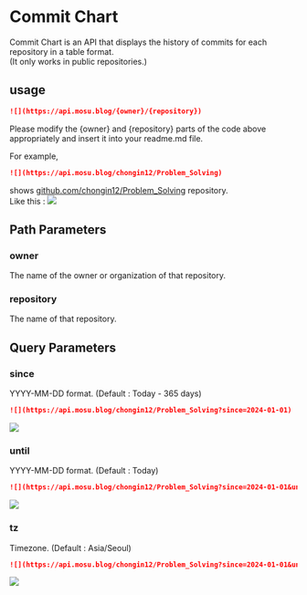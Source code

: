 # Commit Chart
Commit Chart is an API that displays the history of commits for each repository in a table format.\
(It only works in public repositories.)

## usage

```markdown
![](https://api.mosu.blog/{owner}/{repository})
```
Please modify the {owner} and {repository} parts of the code above appropriately and insert it into your readme.md file.

For example, 
```markdown
![](https://api.mosu.blog/chongin12/Problem_Solving)
```
shows [github.com/chongin12/Problem_Solving](github.com/chongin12/Problem_Solving) repository.\
Like this :
![](https://api.mosu.blog/chongin12/Problem_Solving)

## Path Parameters
### owner
The name of the owner or organization of that repository.
### repository
The name of that repository.

## Query Parameters
### since
YYYY-MM-DD format. (Default : Today - 365 days)
```markdown
![](https://api.mosu.blog/chongin12/Problem_Solving?since=2024-01-01)
```
![](https://api.mosu.blog/chongin12/Problem_Solving?since=2024-01-01)
### until
YYYY-MM-DD format. (Default : Today)
```markdown
![](https://api.mosu.blog/chongin12/Problem_Solving?since=2024-01-01&until=2024-01-28)
```
![](https://api.mosu.blog/chongin12/Problem_Solving?since=2024-01-01&until=2024-01-28)
### tz
Timezone. (Default : Asia/Seoul)
```markdown
![](https://api.mosu.blog/chongin12/Problem_Solving?since=2024-01-01&until=2024-01-28&tz=Asia/Seoul)
```
![](https://api.mosu.blog/chongin12/Problem_Solving?since=2024-01-01&until=2024-01-28&tz=Asia/Seoul)